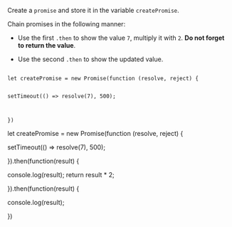 Create a `promise`
and
store it in the variable `createPromise`.

Chain promises in the following manner:

- Use the first `.then` to show the value `7`,
multiply it with `2`.
**Do not forget to return the value**.

- Use the second `.then`
to show the updated value.

<Editor type="exercise" lang="javascript" runAsync="true" timeOut="2000">
<code>
let createPromise = new Promise(function (resolve, reject) {

  setTimeout(() => resolve(7), 500);

})
</code>

<solution>
let createPromise = new Promise(function (resolve, reject) {

  setTimeout(() => resolve(7), 500);

}).then(function(result) {

  console.log(result);
  return result * 2;

}).then(function(result) {

  console.log(result);

})
</solution>
</Editor>